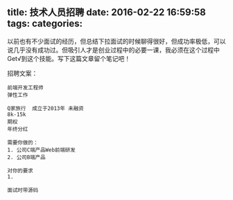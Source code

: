 title: 技术人员招聘
date: 2016-02-22 16:59:58
tags:
categories:
---

以前也有不少面试的经历，但总结下拉面试的时候聊得很好，但成功率极低，可以说几乎没有成功过。但吸引人才是创业过程中的必要一课，我必须在这个过程中Get√到这个技能。写下这篇文章留个笔记吧！

招聘文案：

    前端开发工程师
    弹性工作
    
    Q家旅行  成立于2013年 未融资
    8k-15k
    期权
    年终分红
    
    需要你做的：
    1. 公司C端产品Web前端研发
    2. 公司B端产品
    
    对你的要求
    1. 
    
    面试时带源码
    
